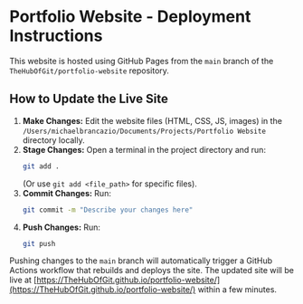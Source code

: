 # Portfolio Website - Deployment Instructions

This website is hosted using GitHub Pages from the `main` branch of the `TheHubOfGit/portfolio-website` repository.

## How to Update the Live Site

1.  **Make Changes:** Edit the website files (HTML, CSS, JS, images) in the `/Users/michaelbrancazio/Documents/Projects/Portfolio Website` directory locally.
2.  **Stage Changes:** Open a terminal in the project directory and run:
    ```bash
    git add .
    ```
    (Or use `git add <file_path>` for specific files).
3.  **Commit Changes:** Run:
    ```bash
    git commit -m "Describe your changes here"
    ```
4.  **Push Changes:** Run:
    ```bash
    git push
    ```

Pushing changes to the `main` branch will automatically trigger a GitHub Actions workflow that rebuilds and deploys the site. The updated site will be live at [https://TheHubOfGit.github.io/portfolio-website/](https://TheHubOfGit.github.io/portfolio-website/) within a few minutes.